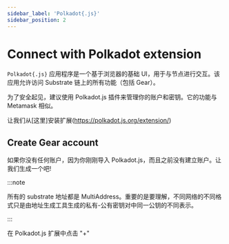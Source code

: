 ```yaml
---
sidebar_label: 'Polkadot{.js}'
sidebar_position: 2
---
```


# Connect with Polkadot extension

`Polkadot{.js}` 应用程序是一个基于浏览器的基础 UI，用于与节点进行交互。该应用允许访问 Substrate 链上的所有功能（包括 Gear）。

为了安全起见，建议使用 Polkadot.js 插件来管理你的账户和密钥。它的功能与 Metamask 相似。

让我们从[这里]安装扩展(https://polkadot.js.org/extension/)

## Create Gear account

如果你没有任何账户，因为你刚刚导入 Polkadot.js，而且之前没有建立账户。让我们生成一个吧!

:::note

所有的 substrate 地址都是 MultiAddress。重要的是要理解，不同网络的不同格式只是由地址生成工具生成的私有-公有密钥对中同一公钥的不同表示。

:::

在 Polkadot.js 扩展中点击 "+"
